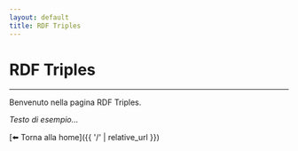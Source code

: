 ```yaml
---
layout: default
title: RDF Triples
---
```


# RDF Triples


---

Benvenuto nella pagina RDF Triples.

_Testo di esempio…_

[⬅️ Torna alla home]({{ '/' | relative_url }})
